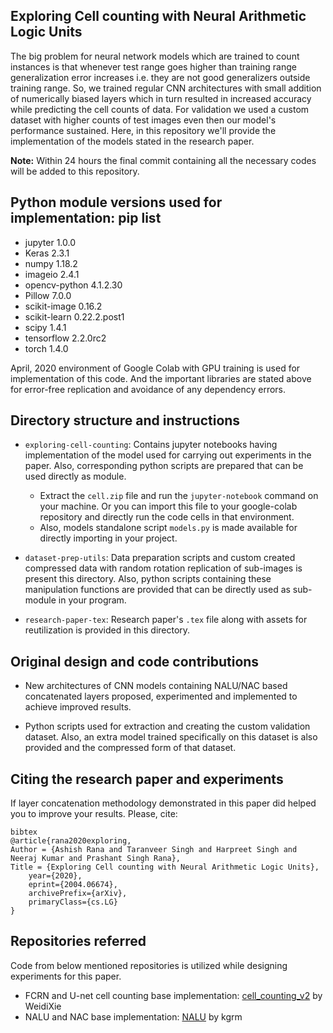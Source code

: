 ## Exploring Cell counting with Neural Arithmetic Logic Units

The big problem for neural network models which are trained to count instances is that whenever test range goes higher than training range generalization error increases i.e. they are not good generalizers outside training range. So, we trained regular CNN architectures with small addition of numerically biased layers which in turn resulted in increased accuracy while predicting the cell counts of data. For validation we used a custom dataset with higher counts of test images even then our model's performance sustained. Here, in this repository we'll provide the implementation of the models stated in the research paper.

__Note:__ Within 24 hours the final commit containing all the necessary codes will be added to this repository.

## Python module versions used for implementation: pip list

* jupyter 1.0.0
* Keras 2.3.1
* numpy 1.18.2
* imageio 2.4.1
* opencv-python 4.1.2.30
* Pillow 7.0.0
* scikit-image 0.16.2         
* scikit-learn 0.22.2.post1   
* scipy 1.4.1
* tensorflow 2.2.0rc2
* torch 1.4.0

April, 2020 environment of Google Colab with GPU training is used for implementation of this code. And the important libraries are
stated above for error-free replication and avoidance of any dependency errors.

## Directory structure and instructions

* `exploring-cell-counting`: Contains jupyter notebooks having implementation of the model used for carrying out experiments in the
paper. Also, corresponding python scripts are prepared that can be used directly as module.
  * Extract the `cell.zip` file and run the `jupyter-notebook` command on your machine. Or you can import this file to your google-colab repository and directly run the code cells in that environment.
  * Also, models standalone script `models.py` is made available for directly importing in your project.

* `dataset-prep-utils`: Data preparation scripts and custom created compressed data with random rotation replication of sub-images is present this directory. Also, python scripts containing these manipulation functions are provided that can be directly used as sub-module in your program.

* `research-paper-tex`: Research paper's `.tex` file along with assets for reutilization is provided in this directory.

## Original design and code contributions

* New architectures of CNN models containing NALU/NAC based concatenated layers proposed, experimented and implemented to achieve
improved results.
  
* Python scripts used for extraction and creating the custom validation dataset. Also, an extra model trained specifically on this dataset is also provided and the compressed form of that dataset.

## Citing the research paper and experiments

If layer concatenation methodology demonstrated in this paper did helped you to improve your results. Please, cite: 

```
bibtex
@article{rana2020exploring,
Author = {Ashish Rana and Taranveer Singh and Harpreet Singh and Neeraj Kumar and Prashant Singh Rana},
Title = {Exploring Cell counting with Neural Arithmetic Logic Units},
    year={2020},
    eprint={2004.06674},
    archivePrefix={arXiv},
    primaryClass={cs.LG}
}
```

## Repositories referred

Code from below mentioned repositories is utilized while designing experiments for this paper.

* FCRN and U-net cell counting base implementation: [cell_counting_v2](https://github.com/WeidiXie/cell_counting_v2) by  WeidiXie
* NALU and NAC base implementation: [NALU](https://github.com/kgrm/NALU) by kgrm
